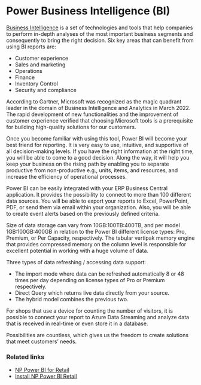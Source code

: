 # Power Business Intelligence (BI)

[Business Intelligence](https://powerbi.microsoft.com/en-us/what-is-business-intelligence/) is a set of technologies and tools that help companies to perform in-depth analyses of the most important business segments and consequently to bring the right decision. Six key areas that can benefit from using BI reports are:

- Customer experience
- Sales and marketing
- Operations
- Finance
- Inventory Control
- Security and compliance

According to Gartner, Microsoft was recognized as the magic quadrant leader in the domain of Business Intelligence and Analytics in March 2022. The rapid development of new functionalities and the improvement of customer experience verified that choosing Microsoft tools is a prerequisite for building high-quality solutions for our customers. 

Once you become familiar with using this tool, Power BI will become your best friend for reporting. It is very easy to use, intuitive, and supportive of all decision-making levels. If you have the right information at the right time, you will be able to come to a good decision. Along the way, it will help you keep your business on the rising path by enabling you to separate productive from non-productive e.g., units, items, and resources, and increase the efficiency of operational processes.

Power BI can be easily integrated with your ERP Business Central application.
It provides the possibility to connect to more than 100 different data sources. 
You will be able to export your reports to Excel, PowerPoint, PDF, or send them via email within your organization. Also, you will be able to create event alerts based on the previously defined criteria. 

Size of data storage can vary from 10GB:100TB:400TB, and per model 1GB:100GB:400GB in relation to the Power BI different license types: Pro, Premium, or Per Capacity, respectively. The tabular vertipak memory engine that provides compressed memory on the column level is responsible for excellent potential in working with a huge volume of data. 

Three types of data refreshing / accessing data support:
- The import mode where data can be refreshed automatically 8 or 48 times per day depending on license types of Pro or Premium respectively.    
- Direct Query which returns live data directly from your source.
- The hybrid model combines the previous two.  

For shops that use a device for counting the number of visitors, it is possible to connect your report to Azure Data Streaming and analyze data that is received in real-time or even store it in a database.  

Possibilities are countless, which gives us the freedom to create solutions that meet customers’ needs.

### Related links

- [NP Power BI for Retail](./power_bi_retail/intro.md)
- [Install NP Power BI Retail](./power_bi_retail/howto/install_power_bi_retail.md)
